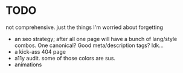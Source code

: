 # TODO

not comprehensive. just the things I'm worried about forgetting

- an seo strategy; after all one page will have a bunch of lang/style combos. One canonical? Good meta/description tags? Idk...
- a kick-ass 404 page
- a11y audit. some of those colors are sus.
- animations
